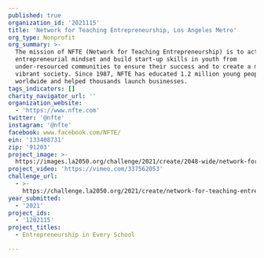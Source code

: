 ```yaml
---
published: true
organization_id: '2021115'
title: 'Network for Teaching Entrepreneurship, Los Angeles Metro'
org_type: Nonprofit
org_summary: >-
  The mission of NFTE (Network for Teaching Entrepreneurship) is to activate the
  entrepreneurial mindset and build start-up skills in youth from
  under-resourced communities to ensure their success and to create a more
  vibrant society. Since 1987, NFTE has educated 1.2 million young people
  worldwide and helped thousands launch businesses.
tags_indicators: []
charity_navigator_url: ''
organization_website:
  - 'https://www.nfte.com'
twitter: '@nfte'
instagram: '@nfte'
facebook: www.facebook.com/NFTE/
ein: '133408731'
zip: '91203'
project_image: >-
  https://images.la2050.org/challenge/2021/create/2048-wide/network-for-teaching-entrepreneurship-los-angeles-metro.jpg
project_video: 'https://vimeo.com/337562053'
challenge_url:
  - >-
    https://challenge.la2050.org/2021/create/network-for-teaching-entrepreneurship-los-angeles-metro/
year_submitted:
  - '2021'
project_ids:
  - '1202115'
project_titles:
  - Entrepreneurship in Every School

---
```

